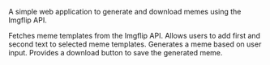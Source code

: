 A simple web application to generate and download memes using the Imgflip API.


Fetches meme templates from the Imgflip API.
Allows users to add first and second text to selected meme templates.
Generates a meme based on user input.
Provides a download button to save the generated meme.
